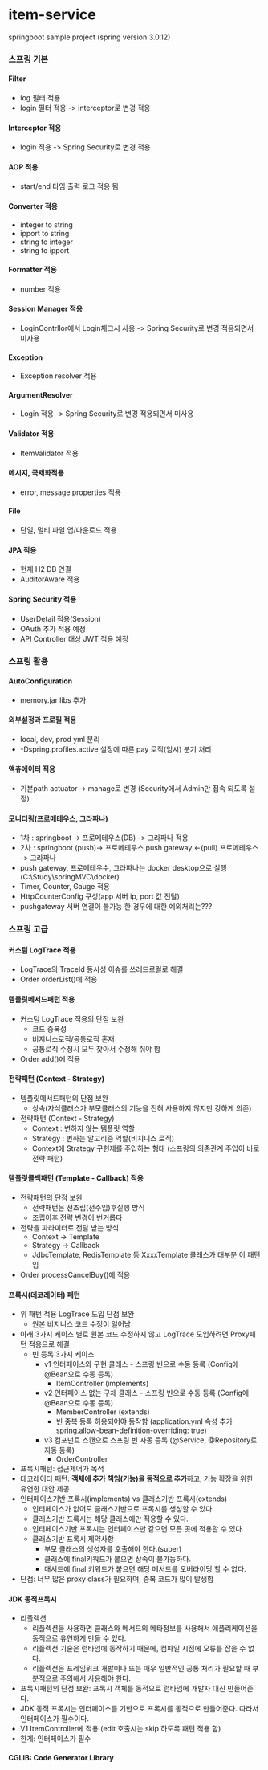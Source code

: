 # item-service
springboot sample project (spring version 3.0.12)

### 스프링 기본
#### Filter
* log 필터 적용
* login 필터 적용 -> interceptor로 변경 적용
#### Interceptor 적용
* login 적용 -> Spring Security로 변경 적용
#### AOP 적용
* start/end 타임 출력 로그 적용 됨
#### Converter 적용
* integer to string
* ipport to string
* string to integer
* string to ipport
#### Formatter 적용
* number 적용
#### Session Manager 적용
* LoginContrllor에서 Login체크시 사용 -> Spring Security로 변경 적용되면서 미사용
#### Exception
* Exception resolver 적용
#### ArgumentResolver
* Login 적용 -> Spring Security로 변경 적용되면서 미사용
#### Validator 적용
* ItemValidator 적용
#### 메시지, 국제화적용
* error, message properties 적용
#### File
* 단일, 멀티 파일 업/다운로드 적용
#### JPA 적용
* 현재 H2 DB 연결
* AuditorAware 적용
#### Spring Security 적용
* UserDetail 적용(Session)
* OAuth 추가 적용 예정
* API Controller 대상 JWT 적용 예정
### 스프링 활용
#### AutoConfiguration
* memory.jar libs 추가
#### 외부설정과 프로필 적용
* local, dev, prod yml 분리
* -Dspring.profiles.active 설정에 따른 pay 로직(임시) 분기 처리
#### 액츄에이터 적용
* 기본path actuator -> manage로 변경 (Security에서 Admin만 접속 되도록 설정)
#### 모니터링(프로메테우스, 그라파나)
* 1차 : springboot -> 프로메테우스(DB) -> 그라파나 적용
* 2차 : springboot (push)-> 프로메테우스 push gateway <-(pull) 프로메테우스 -> 그라파나
* push gateway, 프로메테우수, 그라파나는 docker desktop으로 실행 (C:\Study\springMVC\docker)
* Timer, Counter, Gauge 적용
* HttpCounterConfig 구성(app 서버 ip, port 값 전달)
* pushgateway 서버 연결이 불가능 한 경우에 대한 예외처리는???
### 스프링 고급
#### 커스텀 LogTrace 적용
* LogTrace의 TraceId 동시성 이슈를 쓰레드로컬로 해결
* Order orderList()에 적용
#### 템플릿메서드패턴 적용
* 커스텀 LogTrace 적용의 단점 보완
  * 코드 중복성
  * 비지니스로직/공통로직 혼재
  * 공통로직 수정시 모두 찾아서 수정해 줘야 함
* Order add()에 적용
#### 전략패턴 (Context - Strategy)
* 템플릿메서드패턴의 단점 보완
  * 상속(자식클래스가 부모클래스의 기능을 전혀 사용하지 않지만 강하게 의존)
* 전략패턴 (Context - Strategy)
  * Context : 변하지 않는 템플릿 역할
  * Strategy : 변하는 알고리즘 역할(비지니스 로직)
  * Context에 Strategy 구현제를 주입하는 형태 (스프링의 의존관계 주입이 바로 전략 패턴)
#### 템플릿콜백패턴 (Template - Callback) 적용
* 전략패턴의 단점 보완
  * 전략패턴은 선조립(선주입)후실행 방식
  * 조립이후 전략 변경이 번거롭다
* 전략을 파라미터로 전달 받는 방식
  * Context -> Template
  * Strategy -> Callback
  * JdbcTemplate, RedisTemplate 등 XxxxTemplate 클래스가 대부분 이 패턴임
* Order processCancelBuy()에 적용
#### 프록시(데코레이터) 패턴
* 위 패턴 적용 LogTrace 도입 단점 보완
  * 원본 비지니스 코드 수정이 일어남
* 아래 3가지 케이스 별로 원본 코드 수정하지 않고 LogTrace 도입하려면 Proxy패턴 적용으로 해결
  * 빈 등록 3가지 케이스
    * v1 인터페이스와 구현 클래스 - 스프링 빈으로 수동 등록 (Config에 @Bean으로 수동 등록)
      * ItemController (implements)
    * v2 인터페이스 없는 구체 클래스 - 스프링 빈으로 수동 등록 (Config에 @Bean으로 수동 등록)
      * MemberController (extends)
      * 빈 중복 등록 허용되어야 동작함 (application.yml 속성 추가 spring.allow-bean-definition-overriding: true)
    * v3 컴포넌트 스캔으로 스프링 빈 자동 등록 (@Service, @Repository로 자동 등록)
      * OrderController
* 프록시패턴: 접근제어가 목적
* 데코레이터 패턴: **객체에 추가 책임(기능)을 동적으로 추가**하고, 기능 확장을 위한 유연한 대안 제공
* 인터페이스기반 프록시(implements) vs 클래스기반 프록시(extends)
  * 인터페이스가 없어도 클래스기반으로 프록시를 생성할 수 있다.
  * 클래스기반 프록시는 해당 클래스에만 적용할 수 있다.
  * 인터페이스기반 프록시는 인터페이스만 같으면 모든 곳에 적용할 수 있다.
  * 클래스기반 프록시 제약사항
    * 부모 클래스의 생성자를 호출해야 한다.(super)
    * 클래스에 final키워드가 붙으면 상속이 불가능하다.
    * 매서드에 final 키워드가 붙으면 해당 메서드를 오버라이딩 할 수 없다.
* 단점: 너무 많은 proxy class가 필요하며, 중복 코드가 많이 발생함
#### JDK 동적프록시 
* 리플렉션
  * 리플렉션을 사용하면 클래스와 메서드의 메타정보를 사용해서 애플리케이션을 동적으로 유연하게 만들 수 있다.
  * 리플렉션 기술은 런타임에 동작하기 때문에, 컴파일 시점에 오류를 잡을 수 없다.
  * 리플렉션은 프레임워크 개발이나 또는 매우 일반적인 공통 처리가 필요할 때 부분적으로 주의해서 사용해야 한다.
* 프록시패턴의 단점 보완: 프록시 객체를 동적으로 런타임에 개발자 대신 만들어준다.
* JDK 동적 프록시는 인터페이스를 기반으로 프록시를 동적으로 만들어준다. 따라서 인터페이스가 필수이다.
* V1 ItemController에 적용 (edit 호출시는 skip 하도록 패턴 적용 함)
* 한계: 인터페이스가 필수
#### CGLIB: Code Generator Library

